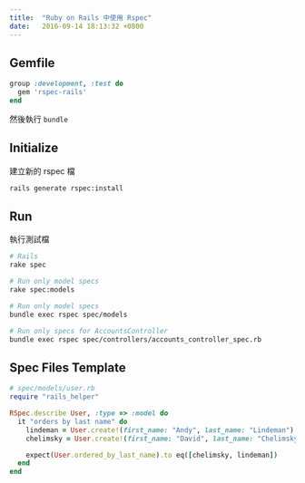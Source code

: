 ```yaml
---
title:  "Ruby on Rails 中使用 Rspec"
date:   2016-09-14 18:13:32 +0800
---
```


## Gemfile

```ruby
group :development, :test do
  gem 'rspec-rails'
end
```

然後執行 `bundle`

## Initialize
建立新的 rspec 檔

```sh
rails generate rspec:install
```

<!--excerpt-->

## Run
執行測試檔

```sh
# Rails
rake spec

# Run only model specs
rake spec:models

# Run only model specs
bundle exec rspec spec/models

# Run only specs for AccountsController
bundle exec rspec spec/controllers/accounts_controller_spec.rb
```

## Spec Files Template

```ruby
# spec/models/user.rb
require "rails_helper"

RSpec.describe User, :type => :model do
  it "orders by last name" do
    lindeman = User.create!(first_name: "Andy", last_name: "Lindeman")
    chelimsky = User.create!(first_name: "David", last_name: "Chelimsky")

    expect(User.ordered_by_last_name).to eq([chelimsky, lindeman])
  end
end
```
